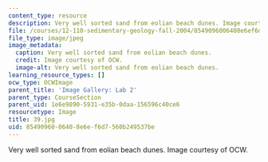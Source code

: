 ```yaml
---
content_type: resource
description: Very well sorted sand from eolian beach dunes. Image courtesy of OCW.
file: /courses/12-110-sedimentary-geology-fall-2004/8549096006408e6ef6d7560b249537be_39.jpg
file_type: image/jpeg
image_metadata:
  caption: Very well sorted sand from eolian beach dunes.
  credit: Image courtesy of OCW.
  image-alt: Very well sorted sand from eolian beach dunes.
learning_resource_types: []
ocw_type: OCWImage
parent_title: 'Image Gallery: Lab 2'
parent_type: CourseSection
parent_uid: 1e6e9890-5931-e35b-0daa-156596c40ce6
resourcetype: Image
title: 39.jpg
uid: 85490960-0640-8e6e-f6d7-560b249537be
---
```

Very well sorted sand from eolian beach dunes. Image courtesy of OCW.

